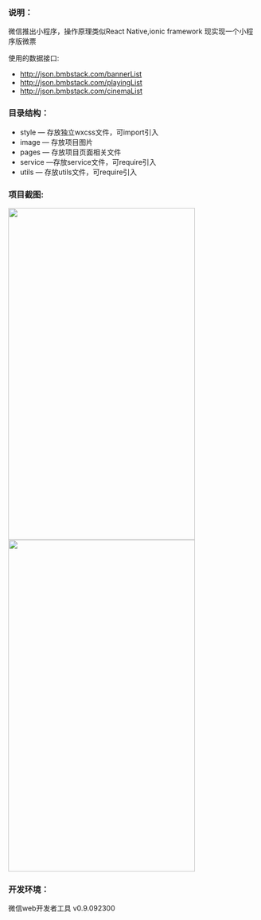 ### 说明：
微信推出小程序，操作原理类似React Native,ionic framework
现实现一个小程序版微票

使用的数据接口:

- http://json.bmbstack.com/bannerList
- http://json.bmbstack.com/playingList
- http://json.bmbstack.com/cinemaList

### 目录结构：
- style — 存放独立wxcss文件，可import引入
- image — 存放项目图片
- pages — 存放项目页面相关文件
- service —存放service文件，可require引入
- utils — 存放utils文件，可require引入

### 项目截图:
<img src="https://raw.githubusercontent.com/wangmingjob/weapp-weipiao/master/screenshots/01.png" width="375px" height="667px"/>

<img src="https://raw.githubusercontent.com/wangmingjob/weapp-weipiao/master/screenshots/02.png" width="375px" height="667px"/>

### 开发环境：
微信web开发者工具 v0.9.092300


